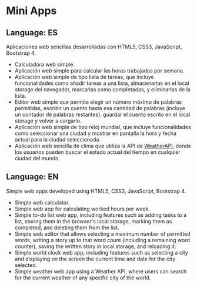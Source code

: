 # Mini Apps

## Language: ES

Aplicaciones web sencillas desarrolladas con HTML5, CSS3, JavaScript, Bootstrap 4.

* Calculadora web simple.
* Aplicación web simple para calcular las horas trabajadas por semana.
* Aplicación web simple de tipo lista de tareas, que incluye funcionalidades como añadir tareas a una lista, almacenarlas en el local storage del navegador, marcarlas como completadas, y eliminarlas de la lista.
* Editor web simple que permite elegir un número máximo de palabras permitidas, escribir un cuento hasta esa cantidad de palabras (incluye un contador de palabras restantes), guardar el cuento escrito en el local storage y volver a cargarlo.
* Aplicación web simple de tipo reloj mundial, que incluye funcionalidades como seleccionar una ciudad y mostrar en pantalla la hora y fecha actual para la ciudad seleccionada.
* Aplicación web sencilla de clima que utiliza la API de [WeatherAPI](https://www.weatherapi.com/), donde los usuarios pueden buscar el estado actual del tiempo en cualquier ciudad del mundo.

## Language: EN

Simple web apps developed using HTML5, CSS3, JavaScript, Bootstrap 4.

* Simple web calculator.
* Simple web app for calculating worked hours per week.
* Simple to-do list web app, including features such as adding tasks to a list, storing them in the browser's local storage, marking them as completed, and deleting them from the list.
* Simple web editor that allows selecting a maximum number of permitted words, writing a story up to that word count (including a remaining word counter), saving the written story in local storage, and reloading it.
* Simple world clock web app, including features such as selecting a city and displaying on the screen the current time and date for the city selected.
* Simple weather web app using a Weather API, where users can search for the current weather of any specific city of the world.
